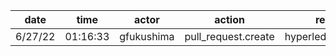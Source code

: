 | date    | time     | actor      | action              | repo             | user       | data.team | data.new_repo_permission | data.old_repo_permission |
| ------- | -------- | ---------- | ------------------- | ---------------- | ---------- | --------- | ------------------------ | ------------------------ |
| 6/27/22 | 01:16:33 | gfukushima | pull_request.create | hyperledger/besu | gfukushima |           |                          |                          |

